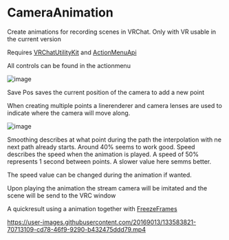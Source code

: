 # CameraAnimation
Create animations for recording scenes in VRChat. Only with VR usable in the current version


Requires [VRChatUtilityKit](https://github.com/loukylor/VRC-Mods/tree/main/VRChatUtilityKit) and [ActionMenuApi](https://github.com/gompocp/ActionMenuApi)

All controls can be found in the actionmenu

![image](https://user-images.githubusercontent.com/20169013/133582222-6a47a60e-7900-4f1b-8690-9cae4441dd5f.png)

Save Pos saves the current position of the camera to add a new point

When creating multiple points a linerenderer and camera lenses are used to indicate where the camera will move along.

![image](https://user-images.githubusercontent.com/20169013/133582714-89299853-4aab-48b6-939e-c167866c77d1.png)

Smoothing describes at what point during the path the interpolation with ne next path already starts. Around 40% seems to work good.
Speed describes the speed when the animation is played. A speed of 50% represents 1 second between points. A slower value here semms better.

The speed value can be changed during the animation if wanted.

Upon playing the animation the stream camera will be imitated and the scene will be send to the VRC window

A quickresult using a animation together with [FreezeFrames](https://github.com/Er1807/FreezeFrame)

https://user-images.githubusercontent.com/20169013/133583821-70713109-cd78-46f9-9290-b432475ddd79.mp4
